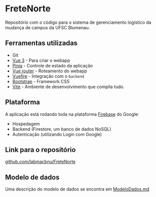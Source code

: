 # FreteNorte

Repositório com o código para o sistema de gerenciamento logístico da mudança de campus da UFSC Blumenau.

## Ferramentas utilizadas

- Git
- [Vue 3](https://vuejs.org/) - Para criar o webapp
- [Pinia](https://pinia.vuejs.org/) - Controle de estado da aplicação
- [Vue router](https://router.vuejs.org/) - Roteamento do webapp
- [Vuefire](https://vuefire.vuejs.org/) - Integração com o `backend`
- [Bootstrap](https://getbootstrap.com/) - Framework CSS
- [Vite](https://vitejs.dev/) - Ambiente de desenvolvimento que compila tudo.

## Plataforma

A aplicação está rodando toda na plataforma [Firebase](https://firebase.google.com/?hl=pt) do Google:

- Hospedagem
- Backend (Firestore, um banco de dados NoSQL)
- Autenticação (utilizando Login com Google)

## Link para o repositório

[github.com/labmacbnu/FreteNorte](https://github.com/labmacbnu/FreteNorte)

## Modelo de dados

Uma descrição do modelo de dados se encontra em [ModeloDados.md](./ModeloDados.md)
